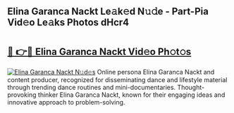 ## Elina Garanca Nackt Le𝚊k𝚎d N𝚞𝚍e - Part-Pia Vid𝚎o Le𝚊ks Photos dHcr4

# <h2><a href="http://fb7p7dw.evod.top/?m=Elina+Garanca+Nackt">🔗 👉🔴 Elina Garanca Nackt Vid𝚎o Ph𝚘t𝚘s</a></h2>

[![Elina Garanca Nackt N𝚞d𝚎s](https://i.imgur.com/8V9OHl7.gif)](http://fb7p7dw.evod.top/?m=Elina+Garanca+Nackt)
Online persona Elina Garanca Nackt and content producer, recognized for disseminating dance and lifestyle material through trending dance routines and mini-documentaries. Thought-provoking thinker Elina Garanca Nackt, known for their engaging ideas and innovative approach to problem-solving. 
